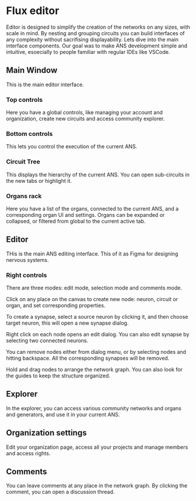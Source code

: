 # Flux editor

Editor is designed to simplify the creation of the networks on any sizes, with scale in mind. By nesting and grouping circuits you can build interfaces of any complexity without sacrifising displayability. Lets dive into the main interface components. Our goal was to make ANS development simple and intuitive, esoecially to people familiar with regular IDEs like VSCode.

## Main Window
This is the main editor interface. 

### Top controls
Here you have a global controls, like managing your account and organization, create new circuits and access community explorer.

### Bottom controls
This lets you control the execution of the current ANS. 

### Circuit Tree
This displays the hierarchy of the current ANS. You can open sub-circuits in the new tabs or highlight it.

### Organs rack
Here you have a list of the organs, connected to the current ANS, and a corresponding organ UI and settings. Organs can be expanded or collapsed, or filtered from global to the current active tab.

## Editor
THis is the main ANS editing interface. This of it as Figma for designing nervous systems. 

### Right controls
There are three modes: edit mode, selection mode and comments mode.

Click on any place on the canvas to create new node: neuron, circuit or organ, and set corresponding properties.

To create a synapse, select a source neuron by clicking it, and then choose target neuron, this will open a new synapse dialog.

Right click on each node opens an edit dialog. You can also edit synapse by selecting two connected neurons.

You can remove nodes either from dialog menu, or by selecting nodes and hitting backspace. All the corresponding synapses will be removed.

Hold and drag nodes to arrange the network graph. You can also look for the guides to keep the structure organized.
## Explorer
In the explorer, you can access various community networks and organs and generators, and use it in your current ANS.

## Organization settings
Edit your organization page, access all your projects and manage members and access rights.

## Comments
You can leave comments at any place in the network graph. By clicking the comment, you can open a discussion thread.